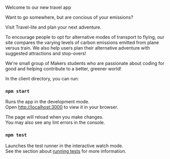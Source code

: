 Welcome to our new travel app

Want to go somewhere, but are concious of your emissions?

Visit Travel-lite and plan your next adventure.

To encourage people to opt for alternative modes of transport to flying, our site compares the varying levels of carbon emissions emitted from plane versus train. We also help users plan their alternative adventure with suggested attractions and stop-overs!

We're small group of Makers students who are passionate about coding for good and helping
contribute to a better, greener world!

In the client directory, you can run:

### `npm start`

Runs the app in the development mode.\
Open [http://localhost:3000](http://localhost:3000) to view it in your browser.

The page will reload when you make changes.\
You may also see any lint errors in the console.

### `npm test`

Launches the test runner in the interactive watch mode.\
See the section about [running tests](https://facebook.github.io/create-react-app/docs/running-tests) for more information.

